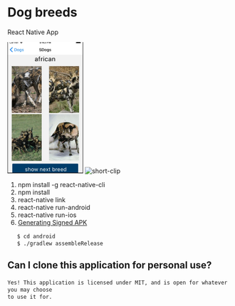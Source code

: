 # Dog breeds

React Native App

<img width="170" alt="short-clip" src="/wireframes/screen.jpg">
<img width="170" alt="short-clip" src="/wireframes/giphy.gif">
<br />

1. npm install -g react-native-cli
2. npm install
3. react-native link
4. react-native run-android
5. react-native run-ios
6. [Generating Signed APK](https://facebook.github.io/react-native/docs/signed-apk-android)  
```
   $ cd android  
   $ ./gradlew assembleRelease  
``` 

## Can I clone this application for personal use? ##

```
Yes! This application is licensed under MIT, and is open for whatever you may choose
to use it for.
```
